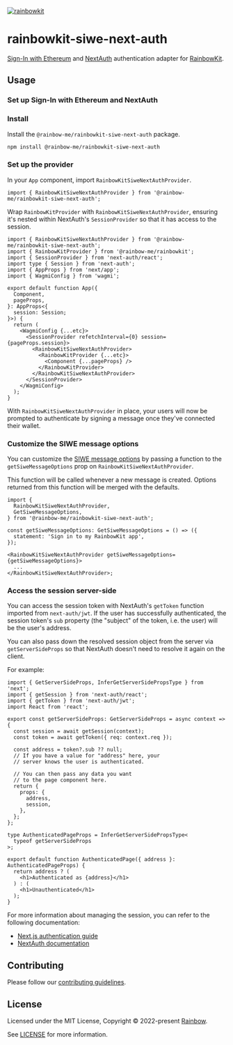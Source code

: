 <a href="https://rainbowkit.com">
  <img alt="rainbowkit" src="https://user-images.githubusercontent.com/372831/168174718-685980e0-391e-4621-94a1-29bf83979fa5.png" />
</a>

# rainbowkit-siwe-next-auth

[Sign-In with Ethereum](https://login.xyz) and [NextAuth](https://next-auth.js.org) authentication adapter for [RainbowKit](https://www.rainbowkit.com).

## Usage

### Set up Sign-In with Ethereum and NextAuth

### Install

Install the `@rainbow-me/rainbowkit-siwe-next-auth` package.

```bash
npm install @rainbow-me/rainbowkit-siwe-next-auth
```

### Set up the provider

In your `App` component, import `RainbowKitSiweNextAuthProvider`.

```tsx
import { RainbowKitSiweNextAuthProvider } from '@rainbow-me/rainbowkit-siwe-next-auth';
```

Wrap `RainbowKitProvider` with `RainbowKitSiweNextAuthProvider`, ensuring it's nested within NextAuth's `SessionProvider` so that it has access to the session.

```tsx
import { RainbowKitSiweNextAuthProvider } from '@rainbow-me/rainbowkit-siwe-next-auth';
import { RainbowKitProvider } from '@rainbow-me/rainbowkit';
import { SessionProvider } from 'next-auth/react';
import type { Session } from 'next-auth';
import { AppProps } from 'next/app';
import { WagmiConfig } from 'wagmi';

export default function App({
  Component,
  pageProps,
}: AppProps<{
  session: Session;
}>) {
  return (
    <WagmiConfig {...etc}>
      <SessionProvider refetchInterval={0} session={pageProps.session}>
        <RainbowKitSiweNextAuthProvider>
          <RainbowKitProvider {...etc}>
            <Component {...pageProps} />
          </RainbowKitProvider>
        </RainbowKitSiweNextAuthProvider>
      </SessionProvider>
    </WagmiConfig>
  );
}
```

With `RainbowKitSiweNextAuthProvider` in place, your users will now be prompted to authenticate by signing a message once they've connected their wallet.

### Customize the SIWE message options

You can customize the [SIWE message options](https://viem.sh/docs/siwe/utilities/createSiweMessage#parameters) by passing a function to the `getSiweMessageOptions` prop on `RainbowKitSiweNextAuthProvider`.

This function will be called whenever a new message is created. Options returned from this function will be merged with the defaults.

```tsx
import {
  RainbowKitSiweNextAuthProvider,
  GetSiweMessageOptions,
} from '@rainbow-me/rainbowkit-siwe-next-auth';

const getSiweMessageOptions: GetSiweMessageOptions = () => ({
  statement: 'Sign in to my RainbowKit app',
});

<RainbowKitSiweNextAuthProvider getSiweMessageOptions={getSiweMessageOptions}>
  ...
</RainbowKitSiweNextAuthProvider>;
```

### Access the session server-side

You can access the session token with NextAuth's `getToken` function imported from `next-auth/jwt`. If the user has successfully authenticated, the session token's `sub` property (the "subject" of the token, i.e. the user) will be the user's address.

You can also pass down the resolved session object from the server via `getServerSideProps` so that NextAuth doesn't need to resolve it again on the client.

For example:

```tsx
import { GetServerSideProps, InferGetServerSidePropsType } from 'next';
import { getSession } from 'next-auth/react';
import { getToken } from 'next-auth/jwt';
import React from 'react';

export const getServerSideProps: GetServerSideProps = async context => {
  const session = await getSession(context);
  const token = await getToken({ req: context.req });

  const address = token?.sub ?? null;
  // If you have a value for "address" here, your
  // server knows the user is authenticated.

  // You can then pass any data you want
  // to the page component here.
  return {
    props: {
      address,
      session,
    },
  };
};

type AuthenticatedPageProps = InferGetServerSidePropsType<
  typeof getServerSideProps
>;

export default function AuthenticatedPage({ address }: AuthenticatedPageProps) {
  return address ? (
    <h1>Authenticated as {address}</h1>
  ) : (
    <h1>Unauthenticated</h1>
  );
}
```

For more information about managing the session, you can refer to the following documentation:

- [Next.js authentication guide](https://nextjs.org/docs/authentication)
- [NextAuth documentation](https://next-auth.js.org)

## Contributing

Please follow our [contributing guidelines](/.github/CONTRIBUTING.md).

## License

Licensed under the MIT License, Copyright © 2022-present [Rainbow](https://rainbow.me).

See [LICENSE](/LICENSE) for more information.
